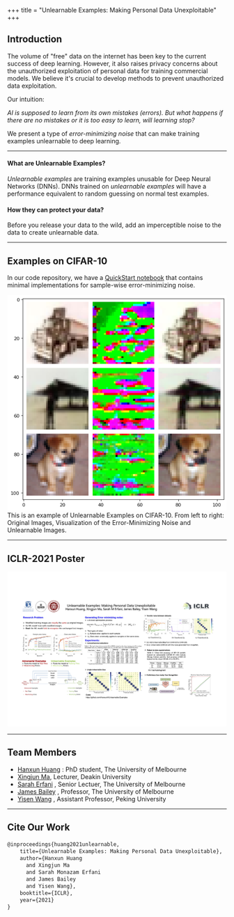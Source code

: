 +++
title = "Unlearnable Examples: Making Personal Data Unexploitable"
+++

## Introduction
The volume of "free" data on the internet has been key to the current success of deep learning. However, it also raises privacy concerns about the unauthorized exploitation of personal data for training commercial models. We believe it's crucial to develop methods to prevent unauthorized data exploitation.

Our intuition: 

*AI is supposed to learn from its own mistakes (errors).  But what happens if there are no mistakes or it is too easy to learn, will learning stop?* 

We present a type of *error-minimizing noise* that can make training examples unlearnable to deep learning.

---
#### What are Unlearnable Examples?
*Unlearnable examples* are training examples unusable for Deep Neural Networks (DNNs).
DNNs trained on *unlearnable examples* will have a performance equivalent to random guessing on normal test
examples.


#### How they can protect your data?
Before you release your data to the wild, add an imperceptible noise to the data to create unlearnable data.


---
## Examples on CIFAR-10
In our code repository, we have a [QuickStart notebook](https://github.com/HanxunH/Unlearnable-Examples/blob/main/QuickStart.ipynb) that contains minimal implementations for sample-wise error-minimizing noise.


![](images/CIFAR-10-example.png)
This is an example of Unlearnable Examples on CIFAR-10.
From left to right: Original Images, Visualization of the Error-Minimizing Noise and Unlearnable Images.


---
## ICLR-2021 Poster
![](images/poster.jpg)

---
## Team Members
* [Hanxun Huang](https://hanxunh.github.io/) : PhD student, The University of Melbourne
* [Xingjun Ma](http://xingjunma.com/), Lecturer, Deakin University
* [Sarah Erfani](https://people.eng.unimelb.edu.au/smonazam/) , Senior Lectuer, The University of Melbourne
* [James Bailey](https://people.eng.unimelb.edu.au/baileyj/) , Professor, The University of Melbourne
* [Yisen Wang](https://yisenwang.github.io/) , Assistant Professor, Peking University



---
## Cite Our Work
```
@inproceedings{huang2021unlearnable,
    title={Unlearnable Examples: Making Personal Data Unexploitable},
    author={Hanxun Huang
      and Xingjun Ma
      and Sarah Monazam Erfani
      and James Bailey
      and Yisen Wang},
    booktitle={ICLR},
    year={2021}
}
```

